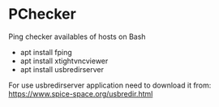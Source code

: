 # PChecker
Ping checker availables of hosts on Bash
- apt install fping
- apt install xtightvncviewer
- apt install usbredirserver

For use usbredirserver application need to download it from:
https://www.spice-space.org/usbredir.html
